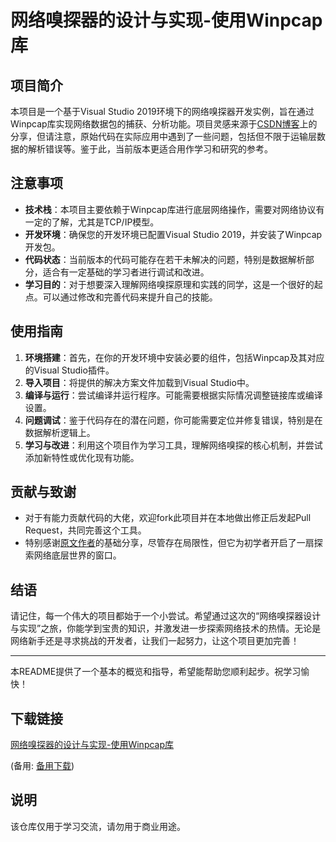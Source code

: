 # 网络嗅探器的设计与实现-使用Winpcap库

## 项目简介

本项目是一个基于Visual Studio 2019环境下的网络嗅探器开发实例，旨在通过Winpcap库实现网络数据包的捕获、分析功能。项目灵感来源于[CSDN博客](https://blog.csdn.net/qq_42091428/article/details/106953788)上的分享，但请注意，原始代码在实际应用中遇到了一些问题，包括但不限于运输层数据的解析错误等。鉴于此，当前版本更适合用作学习和研究的参考。

## 注意事项

- **技术栈**：本项目主要依赖于Winpcap库进行底层网络操作，需要对网络协议有一定的了解，尤其是TCP/IP模型。
- **开发环境**：确保您的开发环境已配置Visual Studio 2019，并安装了Winpcap开发包。
- **代码状态**：当前版本的代码可能存在若干未解决的问题，特别是数据解析部分，适合有一定基础的学习者进行调试和改进。
- **学习目的**：对于想要深入理解网络嗅探原理和实践的同学，这是一个很好的起点。可以通过修改和完善代码来提升自己的技能。

## 使用指南

1. **环境搭建**：首先，在你的开发环境中安装必要的组件，包括Winpcap及其对应的Visual Studio插件。
2. **导入项目**：将提供的解决方案文件加载到Visual Studio中。
3. **编译与运行**：尝试编译并运行程序。可能需要根据实际情况调整链接库或编译设置。
4. **问题调试**：鉴于代码存在的潜在问题，你可能需要定位并修复错误，特别是在数据解析逻辑上。
5. **学习与改进**：利用这个项目作为学习工具，理解网络嗅探的核心机制，并尝试添加新特性或优化现有功能。

## 贡献与致谢

- 对于有能力贡献代码的大佬，欢迎fork此项目并在本地做出修正后发起Pull Request，共同完善这个工具。
- 特别感谢[原文作者](https://blog.csdn.net/qq_42091428)的基础分享，尽管存在局限性，但它为初学者开启了一扇探索网络底层世界的窗口。

## 结语

请记住，每一个伟大的项目都始于一个小尝试。希望通过这次的“网络嗅探器设计与实现”之旅，你能学到宝贵的知识，并激发进一步探索网络技术的热情。无论是网络新手还是寻求挑战的开发者，让我们一起努力，让这个项目更加完善！

---

本README提供了一个基本的概览和指导，希望能帮助您顺利起步。祝学习愉快！

## 下载链接
[网络嗅探器的设计与实现-使用Winpcap库](https://pan.quark.cn/s/2ebb364040bc) 

(备用: [备用下载](https://pan.baidu.com/s/1-D7-QXXvuE0g6UY9xI944w?pwd=1234))

## 说明

该仓库仅用于学习交流，请勿用于商业用途。
